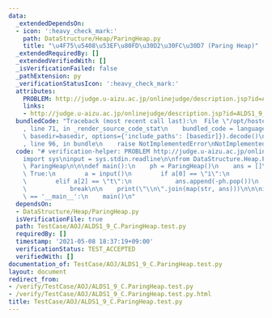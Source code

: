 ```yaml
---
data:
  _extendedDependsOn:
  - icon: ':heavy_check_mark:'
    path: DataStructure/Heap/ParingHeap.py
    title: "\u4F75\u5408\u53EF\u80FD\u30D2\u30FC\u30D7 (Paring Heap)"
  _extendedRequiredBy: []
  _extendedVerifiedWith: []
  _isVerificationFailed: false
  _pathExtension: py
  _verificationStatusIcon: ':heavy_check_mark:'
  attributes:
    PROBLEM: http://judge.u-aizu.ac.jp/onlinejudge/description.jsp?id=ALDS1_9_C
    links:
    - http://judge.u-aizu.ac.jp/onlinejudge/description.jsp?id=ALDS1_9_C
  bundledCode: "Traceback (most recent call last):\n  File \"/opt/hostedtoolcache/Python/3.9.6/x64/lib/python3.9/site-packages/onlinejudge_verify/documentation/build.py\"\
    , line 71, in _render_source_code_stat\n    bundled_code = language.bundle(stat.path,\
    \ basedir=basedir, options={'include_paths': [basedir]}).decode()\n  File \"/opt/hostedtoolcache/Python/3.9.6/x64/lib/python3.9/site-packages/onlinejudge_verify/languages/python.py\"\
    , line 96, in bundle\n    raise NotImplementedError\nNotImplementedError\n"
  code: "# verification-helper: PROBLEM http://judge.u-aizu.ac.jp/onlinejudge/description.jsp?id=ALDS1_9_C\n\
    import sys\ninput = sys.stdin.readline\n\nfrom DataStructure.Heap.ParingHeap import\
    \ ParingHeap\n\n\ndef main():\n    ph = ParingHeap()\n    ans = []\n    while\
    \ True:\n        a = input()\n        if a[0] == \"i\":\n            ph.push(-int(a[7:]))\n\
    \        elif a[2] == \"t\":\n            ans.append(-ph.pop())\n        else:\n\
    \            break\n\n    print(\"\\n\".join(map(str, ans)))\n\n\nif __name__\
    \ == '__main__':\n    main()\n"
  dependsOn:
  - DataStructure/Heap/ParingHeap.py
  isVerificationFile: true
  path: TestCase/AOJ/ALDS1_9_C.ParingHeap.test.py
  requiredBy: []
  timestamp: '2021-05-08 18:37:19+09:00'
  verificationStatus: TEST_ACCEPTED
  verifiedWith: []
documentation_of: TestCase/AOJ/ALDS1_9_C.ParingHeap.test.py
layout: document
redirect_from:
- /verify/TestCase/AOJ/ALDS1_9_C.ParingHeap.test.py
- /verify/TestCase/AOJ/ALDS1_9_C.ParingHeap.test.py.html
title: TestCase/AOJ/ALDS1_9_C.ParingHeap.test.py
---
```

